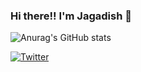### Hi there!! I'm Jagadish 👋

<!--
**vjagadishvaranasi/vjagadishvaranasi** is a ✨ _special_ ✨ repository because its `README.md` (this file) appears on your GitHub profile.

Here are some ideas to get you started:

- 🔭 I’m currently working on ...
- 🌱 I’m currently learning ...
- 👯 I’m looking to collaborate on ...
- 🤔 I’m looking for help with ...
- 💬 Ask me about ...
- 📫 How to reach me: ...
- 😄 Pronouns: ...
- ⚡ Fun fact: ...
-->
![Anurag's GitHub stats](https://github-readme-stats.vercel.app/api?username=vjagadishvaranasi&show_icons=true&theme=dark)


[![Twitter](https://img.shields.io/twitter/url/https/twitter.com/cloudposse.svg?style=social&label=Follow%20%40JagadishBabuV)](https://twitter.com/JagadishBabuV)
